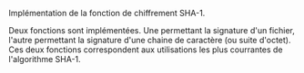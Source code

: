 

Implémentation de la fonction de chiffrement SHA-1.

Deux fonctions sont implémentées. Une permettant la signature d'un fichier, l'autre permettant la signature d'une chaine de caractère (ou suite d'octet).
Ces deux fonctions correspondent aux utilisations les plus courrantes de l'algorithme SHA-1.
